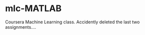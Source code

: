 mlc-MATLAB
==========
Coursera Machine Learning class. Accidently deleted the last two assignments....
